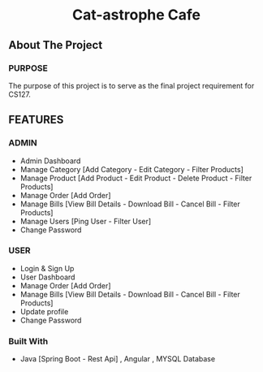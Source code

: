 <h1 align="center">Cat-astrophe Cafe</h1>

## About The Project
<h3>PURPOSE</h3> 

The purpose of this project is to serve as the final project requirement for CS127.

## FEATURES
### ADMIN
* Admin Dashboard
* Manage Category [Add Category - Edit Category - Filter Products]
* Manage Product [Add Product - Edit Product - Delete Product - Filter Products]
* Manage Order [Add Order]
* Manage Bills [View Bill Details - Download Bill - Cancel Bill - Filter Products]
* Manage Users [Ping User - Filter User]  
* Change Password

### USER
* Login & Sign Up
* User Dashboard
* Manage Order [Add Order]
* Manage Bills [View Bill Details - Download Bill - Cancel Bill - Filter Products]
* Update profile
* Change Password

### Built With
* Java [Spring Boot - Rest Api] , Angular , MYSQL Database

